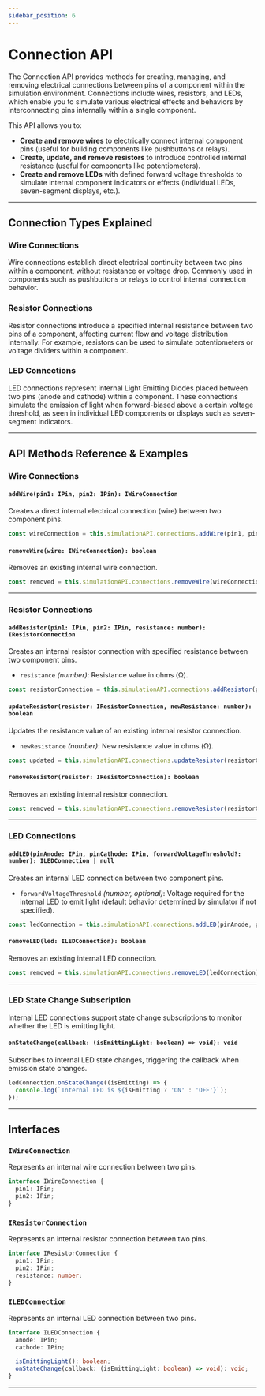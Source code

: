 ```yaml
---
sidebar_position: 6
---
```


# Connection API

The Connection API provides methods for creating, managing, and removing electrical connections between pins of a component within the simulation environment. Connections include wires, resistors, and LEDs, which enable you to simulate various electrical effects and behaviors by interconnecting pins internally within a single component.

This API allows you to:

- **Create and remove wires** to electrically connect internal component pins (useful for building components like pushbuttons or relays).
- **Create, update, and remove resistors** to introduce controlled internal resistance (useful for components like potentiometers).
- **Create and remove LEDs** with defined forward voltage thresholds to simulate internal component indicators or effects (individual LEDs, seven-segment displays, etc.).

---

## Connection Types Explained

### Wire Connections

Wire connections establish direct electrical continuity between two pins within a component, without resistance or voltage drop. Commonly used in components such as pushbuttons or relays to control internal connection behavior.

### Resistor Connections

Resistor connections introduce a specified internal resistance between two pins of a component, affecting current flow and voltage distribution internally. For example, resistors can be used to simulate potentiometers or voltage dividers within a component.

### LED Connections

LED connections represent internal Light Emitting Diodes placed between two pins (anode and cathode) within a component. These connections simulate the emission of light when forward-biased above a certain voltage threshold, as seen in individual LED components or displays such as seven-segment indicators.

---

## API Methods Reference & Examples

### Wire Connections

#### `addWire(pin1: IPin, pin2: IPin): IWireConnection`

Creates a direct internal electrical connection (wire) between two component pins.

```typescript
const wireConnection = this.simulationAPI.connections.addWire(pin1, pin2);
```

#### `removeWire(wire: IWireConnection): boolean`

Removes an existing internal wire connection.

```typescript
const removed = this.simulationAPI.connections.removeWire(wireConnection);
```

---

### Resistor Connections

#### `addResistor(pin1: IPin, pin2: IPin, resistance: number): IResistorConnection`

Creates an internal resistor connection with specified resistance between two component pins.

- `resistance` *(number)*: Resistance value in ohms (Ω).

```typescript
const resistorConnection = this.simulationAPI.connections.addResistor(pin1, pin2, 4700);
```

#### `updateResistor(resistor: IResistorConnection, newResistance: number): boolean`

Updates the resistance value of an existing internal resistor connection.

- `newResistance` *(number)*: New resistance value in ohms (Ω).

```typescript
const updated = this.simulationAPI.connections.updateResistor(resistorConnection, 10000);
```

#### `removeResistor(resistor: IResistorConnection): boolean`

Removes an existing internal resistor connection.

```typescript
const removed = this.simulationAPI.connections.removeResistor(resistorConnection);
```

---

### LED Connections

#### `addLED(pinAnode: IPin, pinCathode: IPin, forwardVoltageThreshold?: number): ILEDConnection | null`

Creates an internal LED connection between two component pins.

- `forwardVoltageThreshold` *(number, optional)*: Voltage required for the internal LED to emit light (default behavior determined by simulator if not specified).

```typescript
const ledConnection = this.simulationAPI.connections.addLED(pinAnode, pinCathode, 2.1);
```

#### `removeLED(led: ILEDConnection): boolean`

Removes an existing internal LED connection.

```typescript
const removed = this.simulationAPI.connections.removeLED(ledConnection);
```

---

### LED State Change Subscription

Internal LED connections support state change subscriptions to monitor whether the LED is emitting light.

#### `onStateChange(callback: (isEmittingLight: boolean) => void): void`

Subscribes to internal LED state changes, triggering the callback when emission state changes.

```typescript
ledConnection.onStateChange((isEmitting) => {
  console.log(`Internal LED is ${isEmitting ? 'ON' : 'OFF'}`);
});
```

---

## Interfaces

### `IWireConnection`

Represents an internal wire connection between two pins.

```typescript
interface IWireConnection {
  pin1: IPin;
  pin2: IPin;
}
```

### `IResistorConnection`

Represents an internal resistor connection between two pins.

```typescript
interface IResistorConnection {
  pin1: IPin;
  pin2: IPin;
  resistance: number;
}
```

### `ILEDConnection`

Represents an internal LED connection between two pins.

```typescript
interface ILEDConnection {
  anode: IPin;
  cathode: IPin;

  isEmittingLight(): boolean;
  onStateChange(callback: (isEmittingLight: boolean) => void): void;
}
```

---